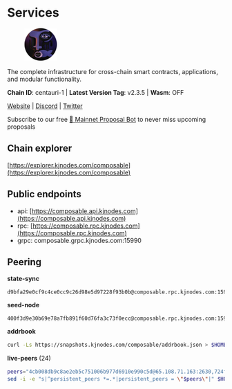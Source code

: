 # Services

<figure><img src="https://raw.githubusercontent.com/kj89/cosmos-images/main/logos/composable.png" alt=""><figcaption></figcaption></figure>

The complete infrastructure for cross-chain smart  contracts, applications, and modular functionality.

**Chain ID**: centauri-1 | **Latest Version Tag**: v2.3.5 | **Wasm**: OFF

[Website](https://www.composable.finance) | [Discord](https://discord.gg/composable) | [Twitter](https://twitter.com/ComposableFin)



Subscribe to our free [🤖 Mainnet Proposal Bot](https://t.me/kjnodes_proposal_bot) to never miss upcoming proposals


## Chain explorer
[https://explorer.kjnodes.com/composable](https://explorer.kjnodes.com/composable)

## Public endpoints

* api: [https://composable.api.kjnodes.com](https://composable.api.kjnodes.com)
* rpc: [https://composable.rpc.kjnodes.com](https://composable.rpc.kjnodes.com)
* grpc: composable.grpc.kjnodes.com:15990

## Peering

**state-sync**

```text
d9bfa29e0cf9c4ce0cc9c26d98e5d97228f93b0b@composable.rpc.kjnodes.com:15956
```

**seed-node**

```text
400f3d9e30b69e78a7fb891f60d76fa3c73f0ecc@composable.rpc.kjnodes.com:15959
```

**addrbook**
```bash
curl -Ls https://snapshots.kjnodes.com/composable/addrbook.json > $HOME/.banksy/config/addrbook.json
```

**live-peers** (24)
```bash
peers="4cb008db9c8ae2eb5c751006b977d6910e990c5d@65.108.71.163:2630,724fb9c02f28390abdf371ff4914609f1890a3fc@95.216.39.183:10656,92336725dc7fda1504ea5962bb551f2610126377@65.108.198.118:22256,27f9f5c65d626e2756ca8deea23e4dc3608126e3@65.109.154.181:30656,8d70f16094502dcc6a6fb1065b9ab9c958c266d6@65.109.104.72:22256,253f190c96d14ce98da8b7596385c1593a7be982@65.109.33.48:23656,211a8dd121f7de6e2ed53efe87cba194d0637d49@65.108.8.247:22256,548b18f0288f4c128ef3ff133dcadf004263c363@38.242.230.118:26656,186c1eed9dd4a1fb1acc35236237d3992ed3250e@188.165.205.120:15956,77975a9a8117248712cdb0b371accfff2a686182@15.235.40.124:26656,efe99b4c22402e91fe630c0c747fe17528e79134@89.58.53.67:26656,4319824b0ff4c795ec8c48e09f504fbe97c8a6e7@142.132.135.125:20656,3f72dfcaa83c4922dd6e72bc5b9da7840ef8adaa@57.128.96.155:22256,690a53df99c570aef22106bca3b77bec2881bf32@65.21.139.155:26656,f1417ea1b17234f37ebb67f6ef55aea791e591e8@142.44.213.82:1400,2cba1a83afb55d9a86cbbb5054a09e82a768df29@65.21.88.12:2000,63559b939442512ed82d2ded46d02ab1021ea29a@95.214.55.138:53656,72e97d478faa181dfbf9c5043b0005b4f339f283@38.146.3.171:22256,2f62b3a091af9b81d5f7060fdb2e33aac5805faa@65.109.69.154:31656,ebc272824924ea1a27ea3183dd0b9ba713494f83@195.3.220.140:26976,c7f52f81ee1b1f7107fc78ca2de476c730e00be9@65.109.80.150:2635,e361a46ab3211b09e65a9afa791ae08f040bff16@195.154.94.166:23931,7ea064d6aa7e54afa00d6354e923eece322363b8@193.26.159.34:39656,d9bfa29e0cf9c4ce0cc9c26d98e5d97228f93b0b@65.109.88.38:15956"
sed -i -e "s|^persistent_peers *=.*|persistent_peers = \"$peers\"|" $HOME/.banksy/config/config.toml
```
